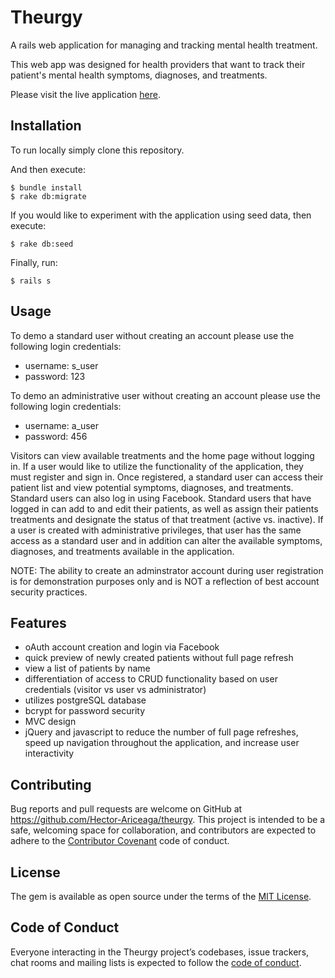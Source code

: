 # Theurgy
A rails web application for managing and tracking mental health treatment.

This web app was designed for health providers that want to track their patient's mental health symptoms, diagnoses, and treatments.

Please visit the live application [here](http://theurgy.herokuapp.com).

## Installation
To run locally simply clone this repository.

And then execute:

    $ bundle install
    $ rake db:migrate

If you would like to experiment with the application using seed data, then execute:

    $ rake db:seed

Finally, run:

    $ rails s

## Usage

To demo a standard user without creating an account please use the following login credentials:

- username: s_user
- password: 123

To demo an administrative user without creating an account please use the following login credentials:

- username: a_user
- password: 456

Visitors can view available treatments and the home page without logging in. If a user would like to utilize the functionality of the application, they must register and sign in. Once registered, a standard user can access their patient list and view potential symptoms, diagnoses, and treatments. Standard users can also log in using Facebook. Standard users that have logged in can add to and edit their patients, as well as assign their patients treatments and designate the status of that treatment (active vs. inactive). If a user is created with administrative privileges, that user has the same access as a standard user and in addition can alter the available symptoms, diagnoses, and treatments available in the application.

NOTE: The ability to create an adminstrator account during user registration is for demonstration purposes only and is NOT a reflection of best account security practices.

## Features

- oAuth account creation and login via Facebook
- quick preview of newly created patients without full page refresh
- view a list of patients by name
- differentiation of access to CRUD functionality based on user credentials (visitor vs user vs administrator)
- utilizes postgreSQL database
- bcrypt for password security
- MVC design
- jQuery and javascript to reduce the number of full page refreshes, speed up navigation throughout the application, and increase user     interactivity



## Contributing

Bug reports and pull requests are welcome on GitHub at https://github.com/Hector-Ariceaga/theurgy. This project is intended to be a safe, welcoming space for collaboration, and contributors are expected to adhere to the [Contributor Covenant](http://contributor-covenant.org) code of conduct.

## License

The gem is available as open source under the terms of the [MIT License](https://opensource.org/licenses/MIT).

## Code of Conduct

Everyone interacting in the Theurgy project’s codebases, issue trackers, chat rooms and mailing lists is expected to follow the [code of conduct](https://github.com/'Hector-Ariceaga'/theurgy/blob/master/CODE_OF_CONDUCT.md).
